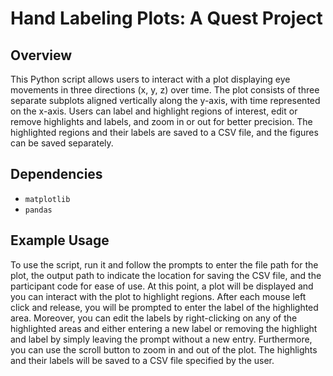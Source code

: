 # Hand Labeling Plots: A Quest Project

  ## Overview

  This Python script allows users to interact with a plot displaying eye movements in three directions (x, y, z) over time. The plot consists of three separate subplots aligned vertically along the y-axis, with time represented on the x-axis. Users can label and highlight regions of interest, edit or remove highlights and labels, and zoom in or out for better precision. The highlighted regions and their labels are saved to a CSV file, and the figures can be saved separately.

  ## Dependencies
- `matplotlib`
- `pandas`

## Example Usage 

To use the script, run it and follow the prompts to enter the file path for the plot, the output path to indicate the location for saving the CSV file, and the participant code for ease of use. At this point, a plot will be displayed and you can interact with the plot to highlight regions. After each mouse left click and release, you will be prompted to enter the label of the highlighted area. Moreover, you can edit the labels by right-clicking on any of the highlighted areas and either entering a new label or removing the highlight and label by simply leaving the prompt without a new entry. Furthermore, you can use the scroll button to zoom in and out of the plot. 
The highlights and their labels will be saved to a CSV file specified by the user. 






